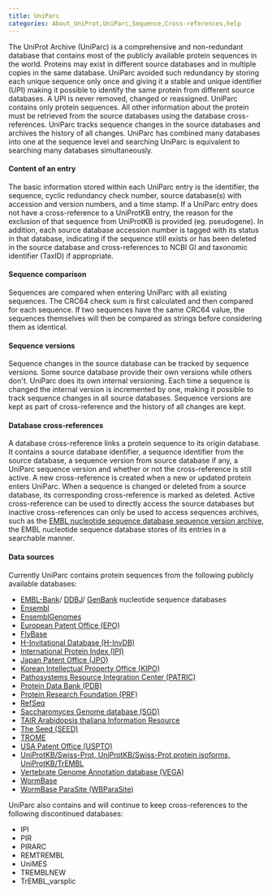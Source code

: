 ```yaml
---
title: UniParc
categories: About_UniProt,UniParc,Sequence,Cross-references,help
---
```


The UniProt Archive (UniParc) is a comprehensive and non-redundant database that contains most of the publicly available
protein sequences in the world. Proteins may exist in different source
databases and in multiple copies in the same database. UniParc avoided
such redundancy by storing each unique sequence only once and giving it a
stable and unique identifier (UPI) making it possible to identify the same
protein from different source databases. A UPI is never removed, changed
or reassigned. UniParc contains only protein sequences. All other
information about the protein must be retrieved from the source databases
using the database cross-references. UniParc tracks sequence changes in
the source databases and archives the history of all changes. UniParc has
combined many databases into one at the sequence level and searching
UniParc is equivalent to searching many databases simultaneously.

#### Content of an entry

The basic information stored within each UniParc entry is the identifier, the sequence,
cyclic redundancy check number, source database(s) with accession and version numbers, and a
time stamp. If a UniParc entry does not have a cross-reference to a UniProtKB entry,
the reason for the exclusion of that sequence from UniProtKB is provided (eg. pseudogene).
In addition, each source database accession number is tagged with its status in that database,
indicating if the sequence still exists or has been deleted in the source database and cross-references
to NCBI GI and taxonomic identifier (TaxID) if appropriate.

#### Sequence comparison

Sequences are compared when entering UniParc with all existing sequences. The
CRC64 check sum is first calculated and then compared for each sequence. If two
sequences have the same CRC64 value, the sequences themselves will then be
compared as strings before considering them as identical.

#### Sequence versions

Sequence changes in the source database can be tracked by sequence versions.
Some source database provide their own versions while others don't. UniParc
does its own internal versioning. Each time a sequence is changed the internal
version is incremented by one, making it possible to track sequence changes in all
source databases. Sequence versions are kept as part of cross-reference and the history of all changes are kept.

#### Database cross-references

A database cross-reference links a protein sequence to its origin database. It contains a source database
identifier, a sequence identifier from the source database, a sequence version from source database if any,
a UniParc sequence version and whether or not the cross-reference is still active. A new cross-reference is
created when a new or updated protein enters UniParc. When a sequence is changed or deleted from a source database,
its corresponding cross-reference is marked as deleted. Active cross-reference can be used to directly access
the source databases but inactive cross-references can only be used to access sequences archives,
such as the [EMBL nucleotide sequence database sequence version archive](http://www.ebi.ac.uk/cgi-bin/sva/sva.pl),
the EMBL nucleotide sequence database stores of its entries in a searchable manner.

#### Data sources

Currently UniParc contains protein sequences from the following publicly available databases:

- [EMBL-Bank](http://www.ebi.ac.uk/embl/)/ [DDBJ](http://www.ddbj.nig.ac.jp/)/ [GenBank](http://www.ncbi.nlm.nih.gov/Genbank/) nucleotide sequence databases
- [Ensembl](http://www.ensembl.org/)
- [EnsemblGenomes](http://www.ensemblgenomes.org/)
- [European Patent Office (EPO)](http://www.european-patent-office.org/)
- [FlyBase](http://flybase.bio.indiana.edu/)
- [H-Invitational Database (H-InvDB)](http://www.h-invitational.jp/)
- [International Protein Index (IPI)](http://www.ebi.ac.uk/IPI/)
- [Japan Patent Office (JPO)](http://www.jpo.go.jp/)
- [Korean Intellectual Property Office (KIPO)](http://www.kipo.go.kr/)
- [Pathosystems Resource Integration Center (PATRIC)](http://patricbrc.org/)
- [Protein Data Bank (PDB)](http://www.pdb.org/)
- [Protein Research Foundation (PRF)](http://www.prf.or.jp/index-e.html)
- [RefSeq](http://www.ncbi.nlm.nih.gov/RefSeq/)
- [Saccharomyces Genome database (SGD)](http://www.yeastgenome.org/)
- [TAIR Arabidopsis thaliana Information Resource](http://www.arabidopsis.org/)
- [The Seed (SEED)](http://theseed.org/)
- [TROME](ftp://ftp.isrec.isb-sib.ch/pub/databases/trome)
- [USA Patent Office (USPTO)](http://www.uspto.gov/)
- [UniProtKB/Swiss-Prot, UniProtKB/Swiss-Prot protein isoforms, UniProtKB/TrEMBL](http://www.uniprot.org/uniprot)
- [Vertebrate Genome Annotation database (VEGA)](http://vega.sanger.ac.uk/)
- [WormBase](http://www.wormbase.org/)
- [WormBase ParaSite (WBParaSite)](http://parasite.wormbase.org/)

UniParc also contains and will continue to keep cross-references to the following discontinued databases:

- IPI
- PIR
- PIRARC
- REMTREMBL
- UniMES
- TREMBLNEW
- TrEMBL\_varsplic